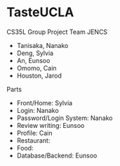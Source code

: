 # TasteUCLA
CS35L Group Project
Team JENCS
  - Tanisaka, Nanako
  - Deng, Sylvia
  - An, Eunsoo
  - Omomo, Cain
  - Houston, Jarod

Parts
- Front/Home: Sylvia
- Login: Nanako
- Password/Login System: Nanako
- Review writing: Eunsoo
- Profile: Cain
- Restaurant: 
- Food: 
- Database/Backend: Eunsoo
